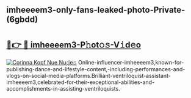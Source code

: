 ## imheeeem3-only-fans​-leaked-photo​-Private-(6gbdd)


# <h2><a href="https://mediaupload.pro?title=imheeeem3&ref=git">🔗👉 🔴 imheeeem3-P𝚑ot𝚘𝚜-V𝚒d𝚎o</a></h2>

[![Corinna Kopf Nue Nu𝚍e𝚜](https://i.imgur.com/0qMVB7G.gif)](https://mediaupload.pro?title=imheeeem3&ref=git)
Online-influencer-imheeeem3,known-for-publishing-dance-and-lifestyle-content,-including-performances-and-vlogs-on-social-media-platforms.Brilliant-ventriloquist-assistant-imheeeem3,celebrated-for-their-exceptional-abilities-and-accomplishments-in-assisting-ventriloquists.  